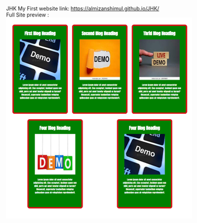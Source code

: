 JHK My First website 
link: https://almizanshimul.github.io/JHK/  
Full Site preview :  
<img src="img/full image.jpg">